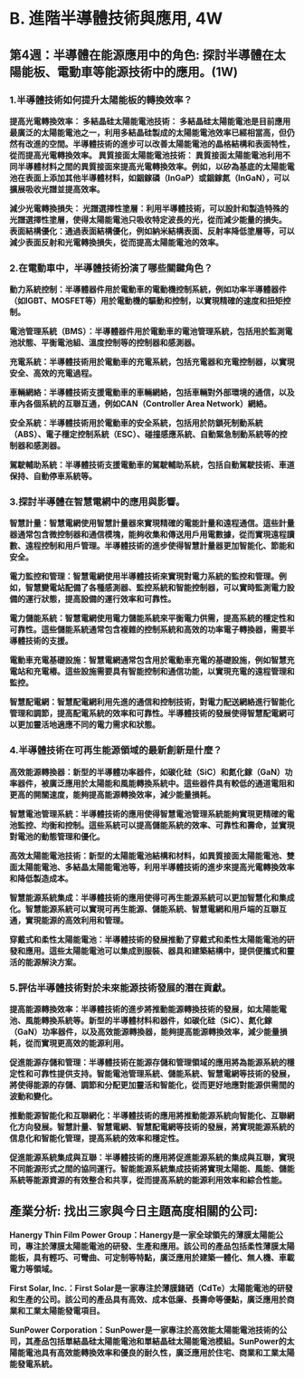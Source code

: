 # B. 進階半導體技術與應用, 4W
## 第4週：半導體在能源應用中的角色: 探討半導體在太陽能板、電動車等能源技術中的應用。(1W)

### 1.半導體技術如何提升太陽能板的轉換效率？

**提高光電轉換效率：
多結晶硅太陽能電池技術：
多結晶硅太陽能電池是目前應用最廣泛的太陽能電池之一，利用多結晶硅製成的太陽能電池效率已經相當高，但仍然有改進的空間。半導體技術的進步可以改善太陽能電池的晶格結構和表面特性，從而提高光電轉換效率。
異質接面太陽能電池技術：
異質接面太陽能電池利用不同半導體材料之間的異質接面來提高光電轉換效率。例如，以矽為基底的太陽能電池在表面上添加其他半導體材料，如銦鎵磷（InGaP）或銦鎵氮（InGaN），可以擴展吸收光譜並提高效率。**

**減少光電轉換損失：
光譜選擇性塗層：利用半導體技術，可以設計和製造特殊的光譜選擇性塗層，使得太陽能電池只吸收特定波長的光，從而減少能量的損失。
表面結構優化：通過表面結構優化，例如納米結構表面、反射率降低塗層等，可以減少表面反射和光電轉換損失，從而提高太陽能電池的效率。**

### 2.在電動車中，半導體技術扮演了哪些關鍵角色？

**動力系統控制：半導體器件用於電動車的電動機控制系統，例如功率半導體器件（如IGBT、MOSFET等）用於電動機的驅動和控制，以實現精確的速度和扭矩控制。**

**電池管理系統（BMS）：半導體器件用於電動車的電池管理系統，包括用於監測電池狀態、平衡電池組、溫度控制等的控制器和感測器。**

**充電系統：半導體技術用於電動車的充電系統，包括充電器和充電控制器，以實現安全、高效的充電過程。**

**車輛網絡：半導體技術支援電動車的車輛網絡，包括車輛對外部環境的通信，以及車內各個系統的互聯互通，例如CAN（Controller Area Network）網絡。**

**安全系統：半導體技術用於電動車的安全系統，包括用於防鎖死制動系統（ABS）、電子穩定控制系統（ESC）、碰撞感應系統、自動緊急制動系統等的控制器和感測器。**

**駕駛輔助系統：半導體技術支援電動車的駕駛輔助系統，包括自動駕駛技術、車道保持、自動停車系統等。**

### 3.探討半導體在智慧電網中的應用與影響。

**智慧計量：智慧電網使用智慧計量器來實現精確的電能計量和遠程通信。這些計量器通常包含微控制器和通信模塊，能夠收集和傳送用戶用電數據，從而實現遠程讀數、遠程控制和用戶管理。半導體技術的進步使得智慧計量器更加智能化、節能和安全。**

**電力監控和管理：智慧電網使用半導體技術來實現對電力系統的監控和管理。例如，智慧變電站配備了各種感測器、監控系統和智能控制器，可以實時監測電力設備的運行狀態，提高設備的運行效率和可靠性。**

**電力儲能系統：智慧電網使用電力儲能系統來平衡電力供需，提高系統的穩定性和可靠性。這些儲能系統通常包含複雜的控制系統和高效的功率電子轉換器，需要半導體技術的支援。**

**電動車充電基礎設施：智慧電網通常包含用於電動車充電的基礎設施，例如智慧充電站和充電樁。這些設施需要具有智能控制和通信功能，以實現充電的遠程管理和監控。**

**智慧配電網：智慧配電網利用先進的通信和控制技術，對電力配送網絡進行智能化管理和調節，提高配電系統的效率和可靠性。半導體技術的發展使得智慧配電網可以更加靈活地適應不同的電力需求和狀態。**

### 4.半導體技術在可再生能源領域的最新創新是什麼？

**高效能源轉換器：新型的半導體功率器件，如碳化硅（SiC）和氮化鎵（GaN）功率器件，被廣泛應用於太陽能和風能轉換系統中。這些器件具有較低的通道電阻和更高的開關速度，能夠提高能源轉換效率，減少能量損耗。**

**智慧電池管理系統：半導體技術的應用使得智慧電池管理系統能夠實現更精確的電池監控、均衡和控制。這些系統可以提高儲能系統的效率、可靠性和壽命，並實現對電池的動態管理和優化。**

**高效太陽能電池技術：新型的太陽能電池結構和材料，如異質接面太陽能電池、雙面太陽能電池、多結晶太陽能電池等，利用半導體技術的進步來提高光電轉換效率和降低製造成本。**

**智慧能源系統集成：半導體技術的應用使得可再生能源系統可以更加智慧化和集成化。智慧能源系統可以實現可再生能源、儲能系統、智慧電網和用戶端的互聯互通，實現能源的高效利用和管理。**

**穿戴式和柔性太陽能電池：半導體技術的發展推動了穿戴式和柔性太陽能電池的研發和應用。這些太陽能電池可以集成到服裝、器具和建築結構中，提供便攜式和靈活的能源解決方案。**

### 5.評估半導體技術對於未來能源技術發展的潛在貢獻。

**提高能源轉換效率：半導體技術的進步將推動能源轉換技術的發展，如太陽能電池、風能轉換系統等。新型的半導體材料和器件，如碳化硅（SiC）、氮化鎵（GaN）功率器件，以及高效能源轉換器，能夠提高能源轉換效率，減少能量損耗，從而實現更高效的能源利用。**

**促進能源存儲和管理：半導體技術在能源存儲和管理領域的應用將為能源系統的穩定性和可靠性提供支持。智能電池管理系統、儲能系統、智慧電網等技術的發展，將使得能源的存儲、調節和分配更加靈活和智能化，從而更好地應對能源供需間的波動和變化。**

**推動能源智能化和互聯網化：半導體技術的應用將推動能源系統向智能化、互聯網化方向發展。智慧計量、智慧電網、智慧配電網等技術的發展，將實現能源系統的信息化和智能化管理，提高系統的效率和穩定性。**

**促進能源系統集成與互聯：半導體技術的應用將促進能源系統的集成與互聯，實現不同能源形式之間的協同運行。智能能源系統集成技術將實現太陽能、風能、儲能系統等能源資源的有效整合和共享，從而提高系統的能源利用效率和綜合性能。**

## 產業分析: 找出三家與今日主題高度相關的公司:

**Hanergy Thin Film Power Group：Hanergy是一家全球領先的薄膜太陽能公司，專注於薄膜太陽能電池的研發、生產和應用。該公司的產品包括柔性薄膜太陽能板，具有輕巧、可彎曲、可定制等特點，廣泛應用於建築一體化、無人機、車載電力等領域。**

**First Solar, Inc.：First Solar是一家專注於薄膜鍺硒（CdTe）太陽能電池的研發和生產的公司。該公司的產品具有高效、成本低廉、長壽命等優點，廣泛應用於商業和工業太陽能發電項目。**

**SunPower Corporation：SunPower是一家專注於高效能太陽能電池技術的公司，其產品包括單結晶硅太陽能電池和單結晶硅太陽能電池模組。SunPower的太陽能電池具有高效能轉換效率和優良的耐久性，廣泛應用於住宅、商業和工業太陽能發電系統。**


